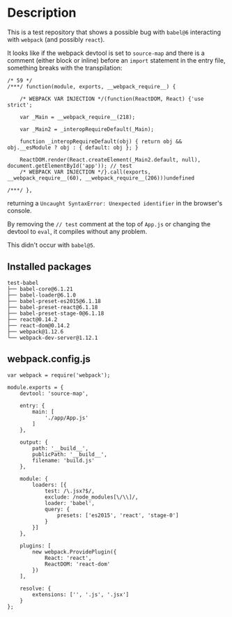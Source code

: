 Description
===========
This is a test repository that shows a possible bug with `babel@6` interacting with `webpack` (and possibly `react`).

It looks like if the webpack devtool is set to `source-map` and there is a comment (either block or inline) before an `import` statement in the entry file, something breaks with the transpilation:
```
/* 59 */
/***/ function(module, exports, __webpack_require__) {

	/* WEBPACK VAR INJECTION */(function(ReactDOM, React) {'use strict';

	var _Main = __webpack_require__(218);

	var _Main2 = _interopRequireDefault(_Main);

	function _interopRequireDefault(obj) { return obj && obj.__esModule ? obj : { default: obj }; }

	ReactDOM.render(React.createElement(_Main2.default, null), document.getElementById('app')); // test
	/* WEBPACK VAR INJECTION */}.call(exports, __webpack_require__(60), __webpack_require__(206)))undefined

/***/ },
```

returning a `Uncaught SyntaxError: Unexpected identifier` in the browser's console.

By removing the `// test` comment at the top of `App.js` or changing the devtool to `eval`, it compiles without any problem.

This didn't occur with `babel@5`.

Installed packages
------------------
    test-babel
    ├── babel-core@6.1.21
    ├── babel-loader@6.1.0
    ├── babel-preset-es2015@6.1.18
    ├── babel-preset-react@6.1.18
    ├── babel-preset-stage-0@6.1.18
    ├── react@0.14.2
    ├── react-dom@0.14.2
    ├── webpack@1.12.6
    └── webpack-dev-server@1.12.1

webpack.config.js
-----------------
    var webpack = require('webpack');

    module.exports = {
        devtool: 'source-map',

        entry: {
            main: [
                './app/App.js'
            ]
        },

        output: {
            path: '__build__',
            publicPath: '__build__',
            filename: 'build.js'
        },

        module: {
            loaders: [{
                test: /\.jsx?$/,
                exclude: /node_modules[\/\\]/,
                loader: 'babel',
                query: {
                    presets: ['es2015', 'react', 'stage-0']
                }
            }]
        },

        plugins: [
            new webpack.ProvidePlugin({
                React: 'react',
                ReactDOM: 'react-dom'
            })
        ],

        resolve: {
            extensions: ['', '.js', '.jsx']
        }
    };
